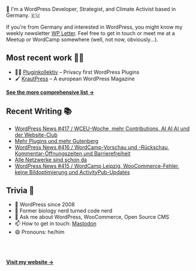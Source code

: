 👋 I'm a WordPress Developer, Strategist, and Climate Activist based in Germany. 🇪🇺

If you're from Germany and interested in WordPress, you might know my weekly newsletter [WP Letter](https://wpletter.de/). Feel free to get in touch or meet me at a Meetup or WordCamp somewhere (well, not now, obviously...).


## Most recent work 👷‍♂️

- 👨‍💻 [Pluginkollektiv](https://github.com/pluginkollektiv) – Privacy first WordPress Plugins
- 🖌️ [KrautPress](https://kraut.press) – A european WordPress Magazine

**[See the more comprehensive list &rarr;](https://simonkraft.com/what-i-do)**


## Recent Writing 📚

<!-- BLOG-POST-LIST:START -->
- [WordPress News #417 / WCEU-Woche, mehr Contributions, AI AI AI und der Website-Club](https://feed.kraut.press/link/14399/17042899/417)
- [Mehr Plugins und mehr Gutenberg](https://www.wppodcast.de/podcast/mehr-plugins-und-mehr-gutenberg/)
- [WordPress News #416 / WordCamp-Vorschau und -Rückschau, Kommentar-Öffnungszeiten und Barrierefreiheit](https://feed.kraut.press/link/14399/17038028/416)
- [Alle Netzwerke sind schon da](https://www.wppodcast.de/podcast/alle-netzwerke-sind-schon-da/)
- [WordPress News #415 / WordCamp Leipzig, WooCommerce-Fehler, keine Bildoptimierung und ActivityPub-Updates](https://feed.kraut.press/link/14399/17033509/415)
<!-- BLOG-POST-LIST:END -->


## Trivia 🤪

- 👴 WordPress since 2008
- 🌱 Former biology nerd turned code nerd
- 💬 Ask me about WordPress, WooCommerce, Open Source CMS
- 📫 How to get in touch: [Mastodon](https://dewp.space/@simon)
- 😄 Pronouns: he/him

<br/><br/><br/>
**[Visit my website &rarr;](https://simonkraft.com/hi)**